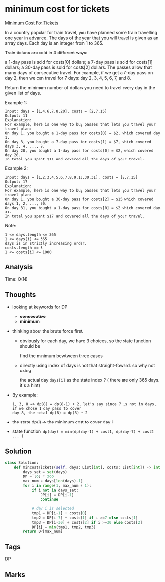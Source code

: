 #  minimum cost for tickets

[Minimum Cost For Tickets](https://leetcode.com/problems/minimum-cost-for-tickets)

In a country popular for train travel, you have planned some train travelling one year in advance. The days of the year that you will travel is given as an array days. Each day is an integer from 1 to 365.

Train tickets are sold in 3 different ways:

a 1-day pass is sold for costs\[0\] dollars; a 7-day pass is sold for costs\[1\] dollars; a 30-day pass is sold for costs\[2\] dollars. The passes allow that many days of consecutive travel. For example, if we get a 7-day pass on day 2, then we can travel for 7 days: day 2, 3, 4, 5, 6, 7, and 8.

Return the minimum number of dollars you need to travel every day in the given list of days.

Example 1:

```text
Input: days = [1,4,6,7,8,20], costs = [2,7,15]
Output: 11
Explanation: 
For example, here is one way to buy passes that lets you travel your travel plan:
On day 1, you bought a 1-day pass for costs[0] = $2, which covered day 1.
On day 3, you bought a 7-day pass for costs[1] = $7, which covered days 3, 4, ..., 9.
On day 20, you bought a 1-day pass for costs[0] = $2, which covered day 20.
In total you spent $11 and covered all the days of your travel.
```

Example 2:

```text
Input: days = [1,2,3,4,5,6,7,8,9,10,30,31], costs = [2,7,15]
Output: 17
Explanation: 
For example, here is one way to buy passes that lets you travel your travel plan:
On day 1, you bought a 30-day pass for costs[2] = $15 which covered days 1, 2, ..., 30.
On day 31, you bought a 1-day pass for costs[0] = $2 which covered day 31.
In total you spent $17 and covered all the days of your travel.
```

Note:

```text
1 <= days.length <= 365
1 <= days[i] <= 365
days is in strictly increasing order.
costs.length == 3
1 <= costs[i] <= 1000
```

## Analysis

Time: O\(N\)

## Thoughts

* looking at keywords for DP
  * **consecutive**
  * **minimum**
* thinking about the brute force first.
  * obviously for each day, we have 3 choices, so the state function should be

    find the minimum bewtween three cases

  * directly using index of days is not that straight-foward. so why not using 

    the actual day `days[i]` as the state index ? \( there are only 365 days. it's a hint\)
* By example:

  ```text
  1, 3, 8 => dp(8) = dp(8-1) + 2, let's say since 7 is not in days, if we chose 1 day pass to cover
  day 8, the total dp(8) = dp(3) + 2
  ```

* the state dp\(i\) =&gt; the minimum cost to cover day i 
* state function: `dp(day) = min(dp(day-1) + cost1, dp(day-7) + cost2 ... )`  

## Solution

```python
class Solution:
    def mincostTickets(self, days: List[int], costs: List[int]) -> int:        
        days_set = set(days)
        DP = [0] * 366
        max_num = days[len(days)-1]
        for i in range(1, max_num + 1):
            if i not in days_set:
                DP[i] = DP[i-1]
                continue

            # day i is selected            
            tmp1 = DP[i-1] + costs[0]
            tmp2 = DP[i-7] + costs[1] if i >=7 else costs[1]
            tmp3 = DP[i-30] + costs[2] if i >=30 else costs[2]
            DP[i] = min(tmp1, tmp2, tmp3)
        return DP[max_num]
```

## Tags

DP

## Marks

